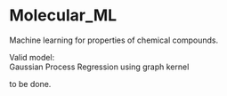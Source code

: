 # Molecular_ML
Machine learning for properties of chemical compounds.  

Valid model:  
Gaussian Process Regression using graph kernel

to be done.
